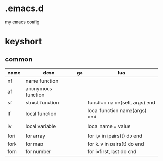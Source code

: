 # .emacs.d
my emacs config

# keyshort
## common

name|desc| go | lua|
----|-----|----|----|
nf | name function|||
af | anonymous function|||
sf | struct function||function name(self, args) end|
lf | local function||local function name(args) end|
||||
lv | local variable||local name = value|
||||
fori | for array | | for i,v in ipairs(t) do end|
fork | for map | | for k, v in pairs(t) do end|
forn | for number | |for i=first, last do end |
